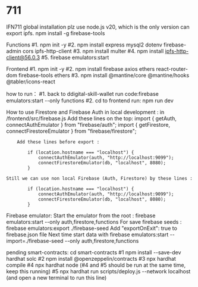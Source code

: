 # 711

IFN711
global installation
plz use node.js v20, which is the only version can export ipfs.
npm install -g firebase-tools

Functions
#1. npm init -y
#2. npm install express mysql2 dotenv firebase-admin cors ipfs-http-client
#3. npm install multer
#4. npm install ipfs-http-client@56.0.3
#5. firebase emulators:start


Frontend
#1. npm init -y
#2. npm install firebase axios ethers react-router-dom firebase-tools ethers
#3. npm install @mantine/core @mantine/hooks @tabler/icons-react

how to run：
#1. back to ddigital-skill-wallet run code:firebase emulators:start --only functions
#2. cd to frontend run: npm run dev


How to use Firestore and Firebase Auth in local development :
    in /frontend/src/firebase.js 
        Add these lines on the top:
            import { getAuth, connectAuthEmulator } from "firebase/auth";
            import { getFirestore, connectFirestoreEmulator } from "firebase/firestore";

        Add these lines before export :

            if (location.hostname === "localhost") {
                connectAuthEmulator(auth, "http://localhost:9099");
                connectFirestoreEmulator(db, "localhost", 8080);
            }

    Still we can use non local Firebase (Auth, Firestore) by these lines :

            if (location.hostname === "localhost") {
                connectAuthEmulator(auth, "http://localhost:9099");
                connectFirestoreEmulator(db, "localhost", 8080);
            }

Firebase emulator:
    Start the emulator from the root :   firebase emulators:start --only auth,firestore,functions
    For save firebase seeds : firebase emulators:export ./firebase-seed
    Add "exportOnExit": true to firebase.json file
    Next time start data with firebase emulators:start --import=./firebase-seed --only auth,firestore,functions

pending
smart-contracts:
cd smart-contracts
#1 npm install --save-dev hardhat solc
#2 npm install @openzeppelin/contracts
#3 npx hardhat compile
#4 npx hardhat node        (#4 and #5 should be run at the same time, keep this running)
#5 npx hardhat run scripts/deploy.js --network localhost (and open a new terminal to run this line)






